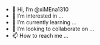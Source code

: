 - 👋 Hi, I’m @xiMEna1310
- 👀 I’m interested in ...
- 🌱 I’m currently learning ...
- 💞️ I’m looking to collaborate on ...
- 📫 How to reach me ...

<!---
xiMEna1310/xiMEna1310 is a ✨ special ✨ repository because its `README.md` (this file) appears on your GitHub profile.
You can click the Preview link to take a look at your changes. 
I'm from Perú.
--->
